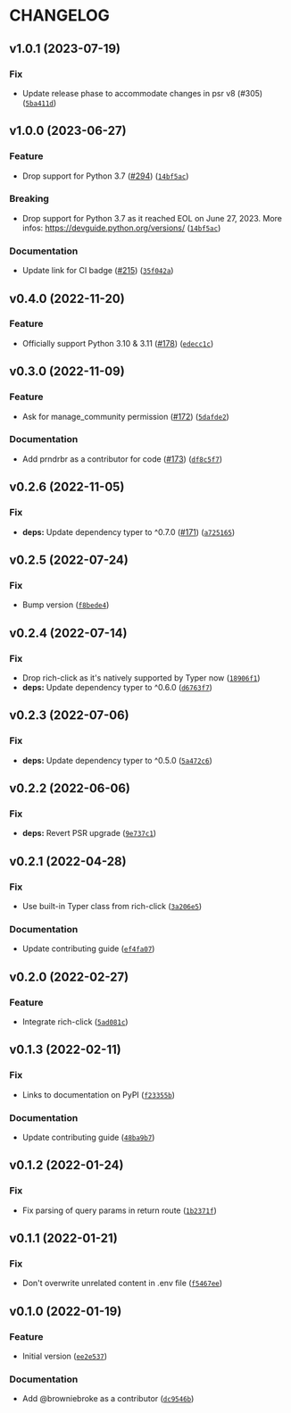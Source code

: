 # CHANGELOG

## v1.0.1 (2023-07-19)

### Fix

- Update release phase to accommodate changes in psr v8 (#305) ([`5ba411d`](https://github.com/browniebroke/deezer-oauth-cli/commit/5ba411d751735a951f066eb781ac085281b57ff5))

## v1.0.0 (2023-06-27)

### Feature

- Drop support for Python 3.7 ([#294](https://github.com/browniebroke/deezer-oauth-cli/issues/294)) ([`14bf5ac`](https://github.com/browniebroke/deezer-oauth-cli/commit/14bf5accd486e7875ee485e3144880a7b0489fc6))

### Breaking

- Drop support for Python 3.7 as it reached EOL on June 27, 2023. More infos: https://devguide.python.org/versions/ ([`14bf5ac`](https://github.com/browniebroke/deezer-oauth-cli/commit/14bf5accd486e7875ee485e3144880a7b0489fc6))

### Documentation

- Update link for CI badge ([#215](https://github.com/browniebroke/deezer-oauth-cli/issues/215)) ([`35f042a`](https://github.com/browniebroke/deezer-oauth-cli/commit/35f042a3217a75792dbeb3078376fb4d3dfe22a9))

## v0.4.0 (2022-11-20)

### Feature

- Officially support Python 3.10 & 3.11 ([#178](https://github.com/browniebroke/deezer-oauth-cli/issues/178)) ([`edecc1c`](https://github.com/browniebroke/deezer-oauth-cli/commit/edecc1c3557fe0d849bd14af8d5f793b920cd683))

## v0.3.0 (2022-11-09)

### Feature

- Ask for manage_community permission ([#172](https://github.com/browniebroke/deezer-oauth-cli/issues/172)) ([`5dafde2`](https://github.com/browniebroke/deezer-oauth-cli/commit/5dafde234e5f71161c6ea535aab35560f799e34c))

### Documentation

- Add prndrbr as a contributor for code ([#173](https://github.com/browniebroke/deezer-oauth-cli/issues/173)) ([`df8c5f7`](https://github.com/browniebroke/deezer-oauth-cli/commit/df8c5f76c69f795d2d44c28c34b6ecba5dd1b7b0))

## v0.2.6 (2022-11-05)

### Fix

- **deps:** Update dependency typer to ^0.7.0 ([#171](https://github.com/browniebroke/deezer-oauth-cli/issues/171)) ([`a725165`](https://github.com/browniebroke/deezer-oauth-cli/commit/a725165e077a7cbfb9f221463aa0f1d035f2c909))

## v0.2.5 (2022-07-24)

### Fix

- Bump version ([`f8bede4`](https://github.com/browniebroke/deezer-oauth-cli/commit/f8bede4465c429621b28dede4897fac7a1766b37))

## v0.2.4 (2022-07-14)

### Fix

- Drop rich-click as it's natively supported by Typer now ([`18906f1`](https://github.com/browniebroke/deezer-oauth-cli/commit/18906f1a915e9ca7aa1b93cc7a8e0ab79c6e9e77))
- **deps:** Update dependency typer to ^0.6.0 ([`d6763f7`](https://github.com/browniebroke/deezer-oauth-cli/commit/d6763f7874aacf61e932221cfb08a0f41d98d8c7))

## v0.2.3 (2022-07-06)

### Fix

- **deps:** Update dependency typer to ^0.5.0 ([`5a472c6`](https://github.com/browniebroke/deezer-oauth-cli/commit/5a472c6aa09fea65eab7c2519f9efe0beaf30f92))

## v0.2.2 (2022-06-06)

### Fix

- **deps:** Revert PSR upgrade ([`9e737c1`](https://github.com/browniebroke/deezer-oauth-cli/commit/9e737c11d5e3da538a3a128f302a4b1475fe3425))

## v0.2.1 (2022-04-28)

### Fix

- Use built-in Typer class from rich-click ([`3a206e5`](https://github.com/browniebroke/deezer-oauth-cli/commit/3a206e50e29a85e290d697d4f476bd8454fec66f))

### Documentation

- Update contributing guide ([`ef4fa07`](https://github.com/browniebroke/deezer-oauth-cli/commit/ef4fa073cb717ea458e9918469d2297c62777c72))

## v0.2.0 (2022-02-27)

### Feature

- Integrate rich-click ([`5ad081c`](https://github.com/browniebroke/deezer-oauth-cli/commit/5ad081c3f7ce3dc6fcbc5fdbdd4e1883e69f236d))

## v0.1.3 (2022-02-11)

### Fix

- Links to documentation on PyPI ([`f23355b`](https://github.com/browniebroke/deezer-oauth-cli/commit/f23355b9304e43fcbcc3ff062e9ecb0be4405aa2))

### Documentation

- Update contributing guide ([`48ba9b7`](https://github.com/browniebroke/deezer-oauth-cli/commit/48ba9b736aa204c2a7a4358834ae0a2ca3f19431))

## v0.1.2 (2022-01-24)

### Fix

- Fix parsing of query params in return route ([`1b2371f`](https://github.com/browniebroke/deezer-oauth-cli/commit/1b2371fc18b0c59c02112f5cd095208ac173534c))

## v0.1.1 (2022-01-21)

### Fix

- Don't overwrite unrelated content in .env file ([`f5467ee`](https://github.com/browniebroke/deezer-oauth-cli/commit/f5467ee3c654fa92b8e77b9d12a3aeb827b7ae9c))

## v0.1.0 (2022-01-19)

### Feature

- Initial version ([`ee2e537`](https://github.com/browniebroke/deezer-oauth-cli/commit/ee2e537f6e3bf1a16820c8207482d18443cc06b9))

### Documentation

- Add @browniebroke as a contributor ([`dc9546b`](https://github.com/browniebroke/deezer-oauth-cli/commit/dc9546b4ba015431750d58cdacf26de65d86e257))
